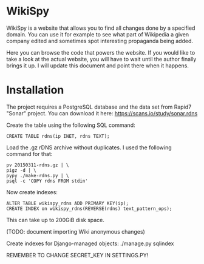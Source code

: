 WikiSpy
=======

WikiSpy is a website that allows you to find all changes done by a specified
domain. You can use it for example to see what part of Wikipedia a given
company edited and sometimes spot interesting propaganda being added.

Here you can browse the code that powers the website. If you would like to take
a look at the actual website, you will have to wait until the author finally
brings it up. I will update this document and point there when it happens.

Installation
============

The project requires a PostgreSQL database and the data set from Rapid7 "Sonar"
project. You can download it here: https://scans.io/study/sonar.rdns

Create the table using the following SQL command:

```
CREATE TABLE rdns(ip INET, rdns TEXT);
```

Load the .gz rDNS archive without duplicates. I used the following command for
that:

```
pv 20150311-rdns.gz | \
pigz -d | \
pypy ./make-rdns.py | \
psql -c 'COPY rdns FROM stdin'
```

Now create indexes:

```
ALTER TABLE wikispy_rdns ADD PRIMARY KEY(ip);
CREATE INDEX on wikispy_rdns(REVERSE(rdns) text_pattern_ops);
```

This can take up to 200GiB disk space.

(TODO: document importing Wiki anonymous changes)

Create indexes for Django-managed objects:
./manage.py sqlindex

REMEMBER TO CHANGE SECRET_KEY IN SETTINGS.PY!

